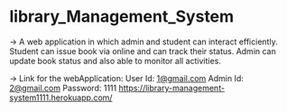# library_Management_System

-> A web application in which admin and student can interact efficiently. Student can issue book via online and
can track their status. Admin can update book status and also able to monitor all activities.

-> Link for the webApplication:
User Id: 1@gmail.com
Admin Id: 2@gmail.com
Password: 1111
https://library-management-system1111.herokuapp.com/


